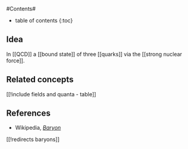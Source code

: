 

#Contents#
* table of contents
{:toc}

## Idea

In [[QCD]] a [[bound state]] of three [[quarks]] via the [[strong nuclear force]]. 

## Related concepts

[[!include fields and quanta - table]]

## References

* Wikipedia, _[Baryon](http://en.wikipedia.org/wiki/Baryon)_

[[!redirects baryons]]
